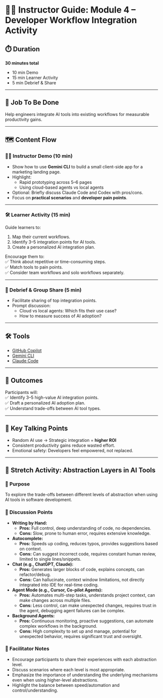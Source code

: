 # 🧑‍🏫 Instructor Guide: Module 4 – Developer Workflow Integration Activity

## ⏱️ Duration
**30 minutes total**
- 10 min Demo
- 15 min Learner Activity
- 5 min Debrief & Share

---

## 🎯 Job To Be Done
Help engineers integrate AI tools into existing workflows for measurable productivity gains.

---

## 🗺️ Content Flow

### 👨‍🏫 Instructor Demo (10 min)
- Show how to use **Gemini CLI** to build a small client-side app for a marketing landing page.  
- Highlight:  
  - Rapid prototyping across 5–6 pages  
  - Using cloud-based agents vs local agents  
- Optional: Briefly discuss Claude Code and Codex with pros/cons.  
- Focus on **practical scenarios** and **developer pain points**.  

---

### 🛠 Learner Activity (15 min)
Guide learners to:  
1. Map their current workflows.  
2. Identify 3–5 integration points for AI tools.  
3. Create a personalized AI integration plan.  

Encourage them to:  
✅ Think about repetitive or time-consuming steps.  
✅ Match tools to pain points.  
✅ Consider team workflows and solo workflows separately.  

---

### 💬 Debrief & Group Share (5 min)
- Facilitate sharing of top integration points.  
- Prompt discussion:  
  - Cloud vs local agents: Which fits their use case?  
  - How to measure success of AI adoption?  

---

## 🛠 Tools
- [GitHub Copilot](https://github.com/features/copilot)  
- [Gemini CLI](https://ai.google/tools/gemini)  
- [Claude Code](https://www.anthropic.com/product)  

---

## 🎯 Outcomes
Participants will:  
✅ Identify 3–5 high-value AI integration points.  
✅ Draft a personalized AI adoption plan.  
✅ Understand trade-offs between AI tool types.  

---

## 📌 Key Talking Points
- Random AI use → Strategic integration = **higher ROI**  
- Consistent productivity gains reduce wasted effort.  
- Emotional safety: Developers feel empowered, not replaced.

---

## 🚀 Stretch Activity: Abstraction Layers in AI Tools

### 📌 Purpose
To explore the trade-offs between different levels of abstraction when using AI tools in software development.

### 📝 Discussion Points
- **Writing by Hand:**
  - **Pros:** Full control, deep understanding of code, no dependencies.
  - **Cons:** Slow, prone to human error, requires extensive knowledge.
- **Autocomplete:**
  - **Pros:** Speeds up coding, reduces typos, provides suggestions based on context.
  - **Cons:** Can suggest incorrect code, requires constant human review, limited to single lines/snippets.
- **Chat (e.g., ChatGPT, Claude):**
  - **Pros:** Generates larger blocks of code, explains concepts, can refactor/debug.
  - **Cons:** Can hallucinate, context window limitations, not directly integrated into IDE for real-time coding.
- **Agent Mode (e.g., Cursor, Co-pilot Agents):**
  - **Pros:** Automates multi-step tasks, understands project context, can make changes across multiple files.
  - **Cons:** Less control, can make unexpected changes, requires trust in the agent, debugging agent failures can be complex.
- **Background Agents:**
  - **Pros:** Continuous monitoring, proactive suggestions, can automate complex workflows in the background.
  - **Cons:** High complexity to set up and manage, potential for unexpected behavior, requires significant trust and oversight.

### 💬 Facilitator Notes
- Encourage participants to share their experiences with each abstraction level.
- Discuss scenarios where each level is most appropriate.
- Emphasize the importance of understanding the underlying mechanisms even when using higher-level abstractions.
- Highlight the balance between speed/automation and control/understanding.
